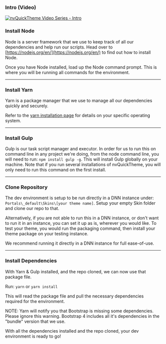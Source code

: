### Intro (Video)
[![nvQuickTheme Video Series - Intro](https://img.youtube.com/vi/-w0qSTZfBUU/0.jpg)](https://www.youtube.com/watch?v=-w0qSTZfBUU)

### Install Node
Node is a server framework that we use to keep track of all our dependencies and help run our scripts. Head over to [https://nodejs.org/en/](https://nodejs.org/en/) to find out how to install Node.

Once you have Node installed, load up the Node command prompt. This is where you will be running all commands for the environment.


***

### Install Yarn
Yarn is a package manager that we use to manage all our dependencies quickly and securely.

Refer to the [yarn installation page](https://yarnpkg.com/en/docs/install) for details on your specific operating system.

***

### Install Gulp
Gulp is our task script manager and executor. In order for us to run this on command line in any project we're doing, from the node command line, you will need to run: `npm install gulp -g`. This will install Gulp globally on your machine. Note that if you run several installations of nvQuickTheme, you will only need to run this command on the first install.

***

### Clone Repository
The dev environment is setup to be run directly in a DNN instance under: `Portals\_default\Skins\[your theme name]`. Setup your empty Skin folder and clone our repo to that.

Alternatively, if you are not able to run this in a DNN instance, or don't want to run it in an instance, you can set it up as is, wherever you would like. To test your theme, you would run the packaging command, then install your theme package on your testing instance. 

We recommend running it directly in a DNN instance for full ease-of-use.

***

### Install Dependencies
With Yarn & Gulp installed, and the repo cloned, we can now use that package file.

Run: `yarn` or `yarn install`

This will read the package file and pull the necessary dependencies required for the environment.

NOTE: Yarn will notify you that Bootstrap is missing some dependencies. Please ignore this warning. Bootstrap 4 includes all it's dependencies in the "bundle" version that we use.

With all the dependencies installed and the repo cloned, your dev environment is ready to go!
